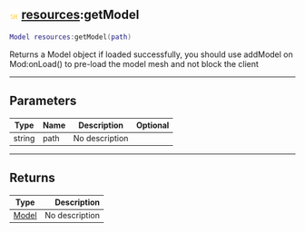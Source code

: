 ## ![shared](../../.gitbook/assets/shared.png) [resources](https://iaswiki.rawr.dev/readme/resources):getModel

```lua
Model resources:getModel(path)
```

Returns a Model object if loaded successfully, you should use addModel on Mod:onLoad() to pre-load the model mesh and not block the client

------
## Parameters

| Type   | Name | Description | Optional |
| ------ | ---- | ----------- | -------: |
| string | path | No description |  |


------
## Returns

| Type   | Description |
| ------ | ----------: |
| [Model](https://iaswiki.rawr.dev/readme/model) | No description |

